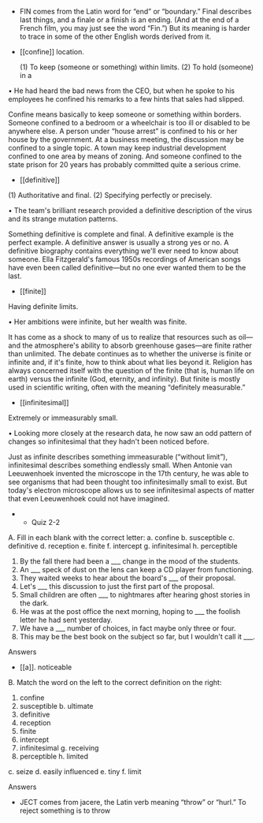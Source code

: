 - FIN comes from the Latin word for “end” or “boundary.” Final describes last things, and a finale or
a finish  is  an  ending.  (And  at  the  end  of  a  French  film,  you  may  just  see  the  word  “Fin.”)  But  its
meaning is harder to trace in some of the other English words derived from it.

- [[confine]] 
location. 

  (1)  To  keep  (someone  or  something)  within  limits.  (2)  To  hold  (someone)  in  a

•  He  had  heard  the  bad  news  from  the  CEO,  but  when  he  spoke  to  his  employees  he  confined  his
remarks to a few hints that sales had slipped. 

Confine  means  basically  to  keep  someone  or  something  within  borders.  Someone  confined  to  a
bedroom or a wheelchair is too ill or disabled to be anywhere else. A person under “house arrest” is
confined to his or her house by the government. At a business meeting, the discussion may be confined
to a single topic. A town may keep industrial development confined to one area by means of zoning.
And someone confined to the state prison for 20 years has probably committed quite a serious crime.

- [[definitive]] 

 (1) Authoritative and final. (2) Specifying perfectly or precisely. 

• The team's brilliant research provided a definitive description of the virus and its strange mutation
patterns. 

Something definitive is complete and final. A definitive example is the perfect example. A definitive
answer is usually a strong yes or no. A definitive biography contains everything we'll ever need to
know about someone. Ella Fitzgerald's famous 1950s recordings of American songs have even been
called definitive—but no one ever wanted them to be the last.

- [[finite]] 

 Having definite limits. 

• Her ambitions were infinite, but her wealth was finite. 

It  has  come  as  a  shock  to  many  of  us  to  realize  that  resources  such  as  oil—and  the  atmosphere's
ability  to  absorb  greenhouse  gases—are  finite  rather  than  unlimited.  The  debate  continues  as  to
whether  the  universe  is  finite  or  infinite  and,  if  it's  finite,  how  to  think  about  what  lies  beyond  it.
Religion  has  always  concerned  itself  with  the  question  of  the  finite  (that  is,  human  life  on  earth)
versus  the  infinite  (God,  eternity,  and  infinity).  But  finite  is  mostly  used  in  scientific  writing,  often
with the meaning “definitely measurable.”

- [[infinitesimal]] 

 Extremely or immeasurably small. 

• Looking more closely at the research data, he now saw an odd pattern of changes so infinitesimal
that they hadn't been noticed before. 

Just  as  infinite  describes  something  immeasurable  (“without  limit”),  infinitesimal  describes
something  endlessly  small.  When  Antonie  van  Leeuwenhoek  invented  the  microscope  in  the  17th
century,  he  was  able  to  see  organisms  that  had  been  thought  too  infinitesimally  small  to  exist.  But
today's electron microscope allows us to see infinitesimal aspects of matter that even Leeuwenhoek
could not have imagined.

- - Quiz 2-2

A. Fill in each blank with the correct letter:
a. confine
b. susceptible
c. definitive
d. reception
e. finite
f. intercept
g. infinitesimal
h. perceptible
1. By the fall there had been a ___ change in the mood of the students.
2. An ___ speck of dust on the lens can keep a CD player from functioning.
3. They waited weeks to hear about the board's ___ of their proposal.
4. Let's ___ this discussion to just the first part of the proposal.
5. Small children are often ___ to nightmares after hearing ghost stories in the dark.
6. He was at the post office the next morning, hoping to ___ the foolish letter he had sent yesterday.
7. We have a ___ number of choices, in fact maybe only three or four.
8. This may be the best book on the subject so far, but I wouldn't call it ___.

Answers

- [[a]]. noticeable

B. Match the word on the left to the correct definition on the right:
1. confine
2. susceptible b. ultimate
3. definitive
4. reception
5. finite
6. intercept
7. infinitesimal g. receiving
8. perceptible h. limited

c. seize
d. easily influenced
e. tiny
f. limit

Answers

- JECT comes from jacere, the Latin verb meaning “throw” or “hurl.” To reject something is to throw
